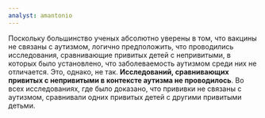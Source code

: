 ```yaml
---
analyst: amantonio
---
```


Поскольку большинство ученых абсолютно уверены в том, что вакцины не связаны с аутизмом, логично предположить, что проводились исследования, сравнивающие привитых детей с непривитыми, в которых было установлено, что заболеваемость аутизмом среди них не отличается. Это, однако, не так. **Исследований, сравнивающих привитых с непривитыми в контексте аутизма не проводилось**. Во всех исследованиях, где было доказано, что прививки не связаны с аутизмом, сравнивали одних привитых детей с другими привитыми детьми.
